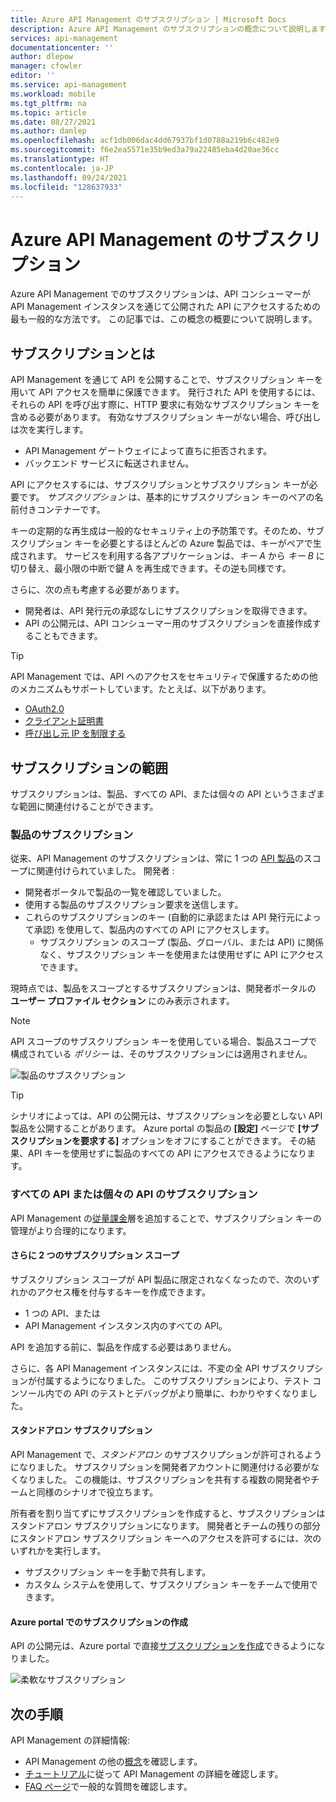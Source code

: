```yaml
---
title: Azure API Management のサブスクリプション | Microsoft Docs
description: Azure API Management のサブスクリプションの概念について説明します。 コンシューマーは、Azure API Management のサブスクリプションを使用して API にアクセスします。
services: api-management
documentationcenter: ''
author: dlepow
manager: cfowler
editor: ''
ms.service: api-management
ms.workload: mobile
ms.tgt_pltfrm: na
ms.topic: article
ms.date: 08/27/2021
ms.author: danlep
ms.openlocfilehash: acf1db006dac4dd67937bf1d0788a219b6c482e9
ms.sourcegitcommit: f6e2ea5571e35b9ed3a79a22485eba4d20ae36cc
ms.translationtype: HT
ms.contentlocale: ja-JP
ms.lasthandoff: 09/24/2021
ms.locfileid: "128637933"
---
```

# <a name="subscriptions-in-azure-api-management"></a>Azure API Management のサブスクリプション

Azure API Management でのサブスクリプションは、API コンシューマーが API Management インスタンスを通じて公開された API にアクセスするための最も一般的な方法です。 この記事では、この概念の概要について説明します。

## <a name="what-are-subscriptions"></a>サブスクリプションとは

API Management を通じて API を公開することで、サブスクリプション キーを用いて API アクセスを簡単に保護できます。 発行された API を使用するには、それらの API を呼び出す際に、HTTP 要求に有効なサブスクリプション キーを含める必要があります。 有効なサブスクリプション キーがない場合、呼び出しは次を実行します。
* API Management ゲートウェイによって直ちに拒否されます。 
* バックエンド サービスに転送されません。

API にアクセスするには、サブスクリプションとサブスクリプション キーが必要です。 *サブスクリプション* は、基本的にサブスクリプション キーのペアの名前付きコンテナーです。 

キーの定期的な再生成は一般的なセキュリティ上の予防策です。そのため、サブスクリプション キーを必要とするほとんどの Azure 製品では、キーがペアで生成されます。 サービスを利用する各アプリケーションは、*キー A* から *キー B* に切り替え、最小限の中断で鍵 A を再生成できます。その逆も同様です。 

さらに、次の点も考慮する必要があります。

* 開発者は、API 発行元の承認なしにサブスクリプションを取得できます。 
* API の公開元は、API コンシューマー用のサブスクリプションを直接作成することもできます。

> [!TIP]
> API Management では、API へのアクセスをセキュリティで保護するための他のメカニズムもサポートしています。たとえば、以下があります。
> - [OAuth2.0](api-management-howto-protect-backend-with-aad.md)
> - [クライアント証明書](api-management-howto-mutual-certificates-for-clients.md)
> - [呼び出し元 IP を制限する](./api-management-access-restriction-policies.md#RestrictCallerIPs)

## <a name="scope-of-subscriptions"></a>サブスクリプションの範囲

サブスクリプションは、製品、すべての API、または個々の API というさまざまな範囲に関連付けることができます。

### <a name="subscriptions-for-a-product"></a>製品のサブスクリプション

従来、API Management のサブスクリプションは、常に 1 つの [API 製品](api-management-terminology.md)のスコープに関連付けられていました。 開発者 : 
* 開発者ポータルで製品の一覧を確認していました。 
* 使用する製品のサブスクリプション要求を送信します。 
* これらのサブスクリプションのキー (自動的に承認または API 発行元によって承認) を使用して、製品内のすべての API にアクセスします。 
    * サブスクリプション のスコープ (製品、グローバル、または API) に関係なく、サブスクリプション キーを使用または使用せずに API にアクセスできます。

現時点では、製品をスコープとするサブスクリプションは、開発者ポータルの **ユーザー プロファイル セクション** にのみ表示されます。 

> [!NOTE]
> API スコープのサブスクリプション キーを使用している場合、製品スコープで構成されている *ポリシー* は、そのサブスクリプションには適用されません。

![製品のサブスクリプション](./media/api-management-subscriptions/product-subscription.png)

> [!TIP]
> シナリオによっては、API の公開元は、サブスクリプションを必要としない API 製品を公開することがあります。 Azure portal の製品の **[設定]** ページで **[サブスクリプションを要求する]** オプションをオフにすることができます。 その結果、API キーを使用せずに製品のすべての API にアクセスできるようになります。

### <a name="subscriptions-for-all-apis-or-an-individual-api"></a>すべての API または個々の API のサブスクリプション

API Management の[従量課金](https://aka.ms/apimconsumptionblog)層を追加することで、サブスクリプション キーの管理がより合理的になります。 

#### <a name="two-more-subscription-scopes"></a>さらに 2 つのサブスクリプション スコープ

サブスクリプション スコープが API 製品に限定されなくなったので、次のいずれかのアクセス権を付与するキーを作成できます。
* 1 つの API、または 
* API Management インスタンス内のすべての API。 

API を追加する前に、製品を作成する必要はありません。 

さらに、各 API Management インスタンスには、不変の全 API サブスクリプションが付属するようになりました。 このサブスクリプションにより、テスト コンソール内での API のテストとデバッグがより簡単に、わかりやすくなりました。

#### <a name="standalone-subscriptions"></a>スタンドアロン サブスクリプション

API Management で、*スタンドアロン* のサブスクリプションが許可されるようになりました。 サブスクリプションを開発者アカウントに関連付ける必要がなくなりました。 この機能は、サブスクリプションを共有する複数の開発者やチームと同様のシナリオで役立ちます。

所有者を割り当てずにサブスクリプションを作成すると、サブスクリプションはスタンドアロン サブスクリプションになります。 開発者とチームの残りの部分にスタンドアロン サブスクリプション キーへのアクセスを許可するには、次のいずれかを実行します。
* サブスクリプション キーを手動で共有します。
* カスタム システムを使用して、サブスクリプション キーをチームで使用できます。

#### <a name="creating-subscriptions-in-azure-portal"></a>Azure portal でのサブスクリプションの作成

API の公開元は、Azure portal で直接[サブスクリプションを作成](api-management-howto-create-subscriptions.md)できるようになりました。

![柔軟なサブスクリプション](./media/api-management-subscriptions/flexible-subscription.png)

## <a name="next-steps"></a>次の手順
API Management の詳細情報:

+ API Management の他の[概念](api-management-terminology.md)を確認します。
+ [チュートリアル](import-and-publish.md)に従って API Management の詳細を確認します。
+ [FAQ ページ](api-management-faq.yml)で一般的な質問を確認します。
